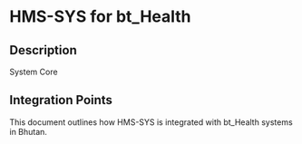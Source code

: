 # HMS-SYS for bt_Health

## Description

System Core

## Integration Points

This document outlines how HMS-SYS is integrated with bt_Health systems in Bhutan.
